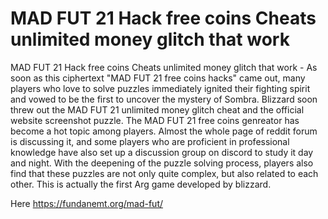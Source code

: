 # MAD FUT 21 Hack free coins Cheats unlimited money glitch that work

MAD FUT 21 Hack free coins Cheats unlimited money glitch that work - As soon as this ciphertext "MAD FUT 21 free coins hacks" came out, many players who love to solve puzzles immediately ignited their fighting spirit and vowed to be the first to uncover the mystery of Sombra. Blizzard soon threw out the MAD FUT 21 unlimited money glitch cheat and the official website screenshot puzzle. The MAD FUT 21 free coins genreator has become a hot topic among players. Almost the whole page of reddit forum is discussing it, and some players who are proficient in professional knowledge have also set up a discussion group on discord to study it day and night. With the deepening of the puzzle solving process, players also find that these puzzles are not only quite complex, but also related to each other. This is actually the first Arg game developed by blizzard.

Here https://fundanemt.org/mad-fut/
